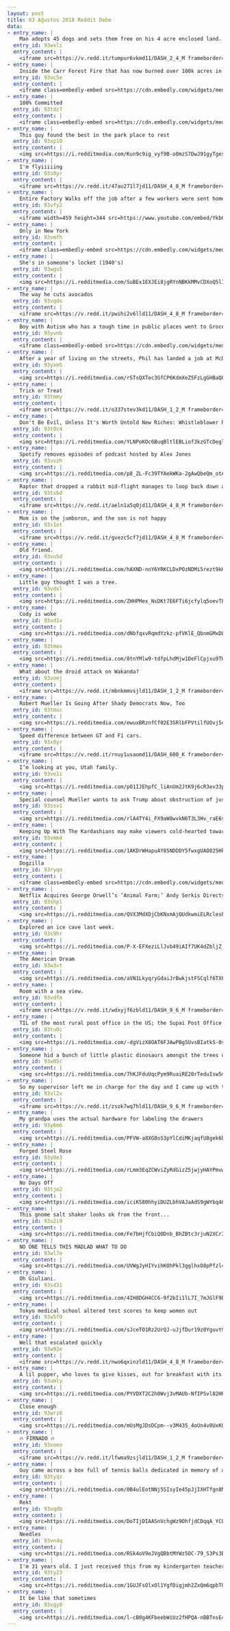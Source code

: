 ```yaml
---
layout: post
title: 03 Ağustos 2018 Reddit Debe
data:
- entry_name: |
    Man adopts 45 dogs and sets them free on his 4 acre enclosed land.
  entry_id: 93wxli
  entry_content: |
    <iframe src=https://v.redd.it/tumpur6vkmd11/DASH_2_4_M frameborder=0></iframe>
- entry_name: |
    Inside the Carr Forest Fire that has now burned over 100k acres in California. Wishing the Firefighters and the people there the best.
  entry_id: 93uc5e
  entry_content: |
    <iframe class=embedly-embed src=https://cdn.embedly.com/widgets/media.html?src=https%3A%2F%2Fgfycat.com%2Fifr%2FKlutzyYawningFallowdeer&url=https%3A%2F%2Fgfycat.com%2FKlutzyYawningFallowdeer&image=https%3A%2F%2Fthumbs.gfycat.com%2FKlutzyYawningFallowdeer-size_restricted.gif&key=522baf40bd3911e08d854040d3dc5c07&type=text%2Fhtml&schema=gfycat width=600 height=1067 scrolling=no frameborder=0 allow=autoplay; fullscreen allowfullscreen=true></iframe>
- entry_name: |
    100% Committed
  entry_id: 93tdz7
  entry_content: |
    <iframe class=embedly-embed src=https://cdn.embedly.com/widgets/media.html?src=https%3A%2F%2Fgfycat.com%2Fifr%2FSleepyEntireCrane&url=https%3A%2F%2Fgfycat.com%2Fgifs%2Fdetail%2FSleepyEntireCrane&image=https%3A%2F%2Fthumbs.gfycat.com%2FSleepyEntireCrane-size_restricted.gif&key=522baf40bd3911e08d854040d3dc5c07&type=text%2Fhtml&schema=gfycat width=600 height=500 scrolling=no frameborder=0 allow=autoplay; fullscreen allowfullscreen=true></iframe>
- entry_name: |
    This guy found the best in the park place to rest
  entry_id: 93xp10
  entry_content: |
    <img src=https://i.redditmedia.com/Kun9c9ig_vyf9B-o0mzS7DwJ91gyTgesYDhUKMv_85c.jpg?s=4ed9bc3cb5046df9f322cc8784dd461c frameborder=0>
- entry_name: |
    I'm flyiiiiing
  entry_id: 93s0yr
  entry_content: |
    <iframe src=https://v.redd.it/47au271l7jd11/DASH_4_8_M frameborder=0></iframe>
- entry_name: |
    Entire Factory Walks off the job after a few workers were sent home as punishment
  entry_id: 93vfy2
  entry_content: |
    <iframe width=459 height=344 src=https://www.youtube.com/embed/Ykb6Nk9_PjI?feature=oembed&enablejsapi=1 frameborder=0 allow=autoplay; encrypted-media allowfullscreen></iframe>
- entry_name: |
    Only in New York
  entry_id: 93vmfh
  entry_content: |
    <iframe class=embedly-embed src=https://cdn.embedly.com/widgets/media.html?src=https%3A%2F%2Fgfycat.com%2Fifr%2FAcceptableLazyCleanerwrasse&url=https%3A%2F%2Fgfycat.com%2FAcceptableLazyCleanerwrasse&image=https%3A%2F%2Fthumbs.gfycat.com%2FAcceptableLazyCleanerwrasse-size_restricted.gif&key=522baf40bd3911e08d854040d3dc5c07&type=text%2Fhtml&schema=gfycat width=600 height=600 scrolling=no frameborder=0 allow=autoplay; fullscreen allowfullscreen=true></iframe>
- entry_name: |
    She's in someone's locket (1940's)
  entry_id: 93wgu5
  entry_content: |
    <img src=https://i.redditmedia.com/SuBEx1EXJEi8jgRYnNBKkMMvCDXoQ5lIJAsRJD-YKTY.jpg?s=a30fd206409c6c11c1fe78b9a21834b3 frameborder=0>
- entry_name: |
    The way he cuts avocados
  entry_id: 93vqdo
  entry_content: |
    <iframe src=https://v.redd.it/pwihi2v6lld11/DASH_4_8_M frameborder=0></iframe>
- entry_name: |
    Boy with Autism who has a tough time in public places went to Grocery Store with his Dad and said he wanted to stock the shelves. Store Clerk overheard and let the boy stock with him for over 30 minutes.
  entry_id: 93yvnb
  entry_content: |
    <iframe class=embedly-embed src=https://cdn.embedly.com/widgets/media.html?src=https%3A%2F%2Fgfycat.com%2Fifr%2FHorribleSaneAegeancat&url=https%3A%2F%2Fgfycat.com%2FHorribleSaneAegeancat&image=https%3A%2F%2Fthumbs.gfycat.com%2FHorribleSaneAegeancat-size_restricted.gif&key=522baf40bd3911e08d854040d3dc5c07&type=text%2Fhtml&schema=gfycat width=480 height=256 scrolling=no frameborder=0 allow=autoplay; fullscreen allowfullscreen=true></iframe>
- entry_name: |
    After a year of living on the streets, Phil has landed a job at McDonald's — thanks in part to the Tallahassee police officer who gave him a shave and fresh clothes before his interview.
  entry_id: 93yxm5
  entry_content: |
    <img src=https://i.redditmedia.com/rSTsQXTec3GfCP6KdmXeZ5FzLgGHBaQ849CgOe0dpvk.jpg?s=d0037e0a9dc075f55aa1b48c78650b56 frameborder=0>
- entry_name: |
    Trick or Treat
  entry_id: 93tmmy
  entry_content: |
    <iframe src=https://v.redd.it/o337stev3kd11/DASH_1_2_M frameborder=0></iframe>
- entry_name: |
    Don't Be Evil, Unless It's Worth Untold New Riches: Whistleblower Reveals Google Plan to Launch Censored Search Engine in China. If Google goes through with this, effectively normalizing & Americanizing authoritarian censorship, this will be Waterloo in global battle for free internet as norm.
  entry_id: 93t0c4
  entry_content: |
    <img src=https://i.redditmedia.com/YLNPoKOc6BuqBltlEBLiof3kzGTcDegl4UNmgJPoBgg.jpg?s=7b740e83af7a90c9413470dfcb75f8ad frameborder=0>
- entry_name: |
    Spotify removes episodes of podcast hosted by Alex Jones
  entry_id: 93uvzh
  entry_content: |
    <img src=https://i.redditmedia.com/p8_ZL-Fc39TYAekWKa-2gAwQbeQm_otASkL4tmGOy0g.jpg?s=29c405d19808c51d10b0db7c17e27398 frameborder=0>
- entry_name: |
    Raptor that dropped a rabbit mid-flight manages to loop back down and re-catch it.
  entry_id: 93tsbd
  entry_content: |
    <iframe src=https://v.redd.it/aeln1a5q0jd11/DASH_4_8_M frameborder=0></iframe>
- entry_name: |
    Mom is on the jumboron, and the son is not happy
  entry_id: 93s1ot
  entry_content: |
    <iframe src=https://v.redd.it/gvezc5cf7jd11/DASH_4_8_M frameborder=0></iframe>
- entry_name: |
    Old friend.
  entry_id: 93vu5d
  entry_content: |
    <img src=https://i.redditmedia.com/hAXND-nnY6YRKCLDxPOzNDMi5rezt9kHzqQ5zTwkXNE.jpg?s=989454024046355ff53a6bf36cdc5973 frameborder=0>
- entry_name: |
    Little guy thought I was a tree.
  entry_id: 93vdsl
  entry_content: |
    <img src=https://i.redditmedia.com/ZHHPMex_NsDKt7E6FTi6jcfylq5oevTPnMp5pxSp318.jpg?s=97c6ce04b5f9c74b1a4e861ec7024997 frameborder=0>
- entry_name: |
    Cody is woke
  entry_id: 93vd1v
  entry_content: |
    <img src=https://i.redditmedia.com/dNbfqxvRqmdYzkz-pfVKlE_QbnmGMxDL0ziIPttOV5Q.jpg?s=2c9e151f42040cd66f9aa4ec46b9f1bd frameborder=0>
- entry_name: |
  entry_id: 93tmex
  entry_content: |
    <img src=https://i.redditmedia.com/8tnYMlw9-tdfpLhdMjw1DeFlCpjxu9TH93CHjdhtX-4.jpg?s=730f932f98e73dd20bd32ea740a5f7ca frameborder=0>
- entry_name: |
    What about the droid attack on Wakanda?
  entry_id: 93voej
  entry_content: |
    <iframe src=https://v.redd.it/mbnkmmvsjld11/DASH_1_2_M frameborder=0></iframe>
- entry_name: |
    Robert Mueller Is Going After Shady Democrats Now, Too
  entry_id: 93tmuc
  entry_content: |
    <img src=https://i.redditmedia.com/ewuxBRznfCf02E3SRlbFPVtilfUOvj5cGBiWnDxcz_8.jpg?s=34174c7c692b66cbae5cd0731b61a2f0 frameborder=0>
- entry_name: |
    Speed difference between GT and F1 cars.
  entry_id: 93x0yr
  entry_content: |
    <iframe src=https://v.redd.it/rnuy1usaomd11/DASH_600_K frameborder=0></iframe>
- entry_name: |
    I’m looking at you, Utah family.
  entry_id: 93ve1i
  entry_content: |
    <img src=https://i.redditmedia.com/pO1IJEhpfC_liAnUm2JtK9j6cR3ev33ppl5tiS6dtXM.jpg?s=6428f8834010494c2d6d2cddefe86bdb frameborder=0>
- entry_name: |
    Special counsel Mueller wants to ask Trump about obstruction of justice
  entry_id: 93ssv1
  entry_content: |
    <img src=https://i.redditmedia.com/rlA4TY4i_FX9aW8wvkN6T3L3Hv_raE6sr6HS69rex08.jpg?s=7b946ec4ca3a538e7db99bcad981c14d frameborder=0>
- entry_name: |
    Keeping Up With The Kardashians may make viewers cold-hearted towards poor, study suggests
  entry_id: 93vmm4
  entry_content: |
    <img src=https://i.redditmedia.com/1AKDrWHapuAY85NDDDY5fwxgUAO82SHkGFiFOj4cneA.jpg?s=1c7735b9d3450dca456c1a569be3cb75 frameborder=0>
- entry_name: |
    Dogzilla
  entry_id: 93ryqo
  entry_content: |
    <iframe class=embedly-embed src=https://cdn.embedly.com/widgets/media.html?src=https%3A%2F%2Fgfycat.com%2Fifr%2FMellowImpoliteAustraliankelpie&url=https%3A%2F%2Fgfycat.com%2FMellowImpoliteAustraliankelpie&image=https%3A%2F%2Fthumbs.gfycat.com%2FMellowImpoliteAustraliankelpie-size_restricted.gif&key=522baf40bd3911e08d854040d3dc5c07&type=text%2Fhtml&schema=gfycat width=600 height=600 scrolling=no frameborder=0 allow=autoplay; fullscreen allowfullscreen=true></iframe>
- entry_name: |
    Netflix Acquires George Orwell’s ‘Animal Farm;’ Andy Serkis Directs & Matt Reeves Producing
  entry_id: 93shpl
  entry_content: |
    <img src=https://i.redditmedia.com/QVX3MdXDjCbKNxmAjQUdkwmiELRclesPve1kZXydpP8.jpg?s=230e609b43e6b5224d867484a71b0a19 frameborder=0>
- entry_name: |
    Explored an ice cave last week.
  entry_id: 93s9hr
  entry_content: |
    <img src=https://i.redditmedia.com/P-X-EFXeziLlJvb49iAIf7UK4dZbljZ_uW_Xt5PzzfQ.jpg?s=5f11789432f7b9bb5d7cfd2ef3ff75b3 frameborder=0>
- entry_name: |
    The American Dream
  entry_id: 93w3vt
  entry_content: |
    <img src=https://i.redditmedia.com/aVN1LkyqryGdaiJrBwkjstFSCqlf6TXF6fZf79bZHzM.jpg?s=de25caa752e164713caf27adf0293234 frameborder=0>
- entry_name: |
    Room with a sea view.
  entry_id: 93vdfm
  entry_content: |
    <iframe src=https://v.redd.it/wdxyjf6zbld11/DASH_9_6_M frameborder=0></iframe>
- entry_name: |
    TIL of the most rural post office in the US; the Supai Post Office is at the bottom of the Grand Canyon and is serviced by a mule train that takes 2.5 hours to reach it. It services the Havasupai reservation and demonstrates the obligation of the US Postal System to service every community.
  entry_id: 93tu0c
  entry_content: |
    <img src=https://i.redditmedia.com/-dgVizX8OAT6FJAwPBg5UvsBIatkS-0srcFv_VnUCuk.jpg?s=6985e3bf371a22dd6ba7f7568d52c874 frameborder=0>
- entry_name: |
    Someone hid a bunch of little plastic dinosaurs amongst the trees on a hiking trail!
  entry_id: 93w05c
  entry_content: |
    <img src=https://i.redditmedia.com/7hKJFduUqcPym9RuaiRE20rTeduIsw5mAN4tk_roBrI.jpg?s=6e515efc8fea655abaf2ab995353dbe7 frameborder=0>
- entry_name: |
    So my supervisor left me in charge for the day and I came up with the idea of remaking the office intro with my coworkers. Hope y’all like it!
  entry_id: 93vl2x
  entry_content: |
    <iframe src=https://v.redd.it/zsok7wq7hld11/DASH_9_6_M frameborder=0></iframe>
- entry_name: |
    My grandpa uses the actual hardware for labeling the drawers
  entry_id: 93y6m6
  entry_content: |
    <img src=https://i.redditmedia.com/PFVW-a8XG8oS3pYlCdiMKjaqfU8gek6bvieAAeoHZmA.jpg?s=33de683ae798b5d0ed3a0dae1e1eb575 frameborder=0>
- entry_name: |
    Forged Steel Rose
  entry_id: 93y0e3
  entry_content: |
    <img src=https://i.redditmedia.com/rLmm3EqZCWviZyRdGizZ5jwjyHAYPmvwL_eNINXu-ZA.jpg?s=d7db914e7e6e82927fb85bab178d13b7 frameborder=0>
- entry_name: |
    No Days Off
  entry_id: 93tjo2
  entry_content: |
    <img src=https://i.redditmedia.com/iciKS80hhyiDUZLbhVAJaAdS9gWYbq46E6doFLzUiSo.jpg?s=f752725f7407aa70988ddb8d8e47d3d7 frameborder=0>
- entry_name: |
    This gnome salt shaker looks ok from the front...
  entry_id: 93u2i9
  entry_content: |
    <img src=https://i.redditmedia.com/Fe7bHjfCbiQODnb_BhZBtc3rjuN2XCrIhfcXSx7IaO0.png?s=ef4e04420f1044a814f6fa8719923569 frameborder=0>
- entry_name: |
    NO ONE TELLS THIS MADLAD WHAT TO DO
  entry_id: 93wl7e
  entry_content: |
    <img src=https://i.redditmedia.com/UVWgJyHIYvihKOhPkl3gglhxO8pPfzl4lqplSFzPIpg.jpg?s=f110063ae46dc0e260e355e87d8d4e37 frameborder=0>
- entry_name: |
    Oh Giuliani.
  entry_id: 93sd31
  entry_content: |
    <img src=https://i.redditmedia.com/4IH8DGH4CC6-9f2bIi1lL7I_7mJGlF9EbmcoWbzGRd4.jpg?s=5af84babc48cd44ac5bcfab572efacc4 frameborder=0>
- entry_name: |
    Tokyo medical school altered test scores to keep women out
  entry_id: 93w5f0
  entry_content: |
    <img src=https://i.redditmedia.com/sJceTO1Rz2UrQJ-uJjfDur19z0Yguvt9kRhNeUoXnzk.jpg?s=4df7fea57414abea15a476c44d7ff9f7 frameborder=0>
- entry_name: |
    Well that escalated quickly
  entry_id: 93w92e
  entry_content: |
    <iframe src=https://v.redd.it/nwo6qxinzld11/DASH_4_8_M frameborder=0></iframe>
- entry_name: |
    A lil pupper, who loves to give kisses, out for breakfast with its family! 11/10 stars for being so smol and filled with so much love
  entry_id: 93umly
  entry_content: |
    <img src=https://i.redditmedia.com/PYVDXT2C2h0Wvj3vMAUb-NfIPSvl82HPnMdOWf4GuVw.jpg?s=277e9d6f8de395c4604feb5da9f58237 frameborder=0>
- entry_name: |
    Close enough
  entry_id: 93wrz8
  entry_content: |
    <img src=https://i.redditmedia.com/mUsMgJDsDCpm--v3M435_4oUn4v0UxKOGFB3Fxhhl4I.jpg?s=95472263ad15d973876372fd32e6f1ea frameborder=0>
- entry_name: |
    🔥 FIRNADO 🔥
  entry_id: 93voeo
  entry_content: |
    <iframe src=https://v.redd.it/lfwma9zsjld11/DASH_1_2_M frameborder=0></iframe>
- entry_name: |
    Guy came across a box full of tennis balls dedicated in memory of a good doggo.
  entry_id: 93tyqz
  entry_content: |
    <img src=https://i.redditmedia.com/0B4ulEotNNj5SIsyIe45pJjIXHTfgn8NBZ0z2QB7zJ8.jpg?s=c7ec92e56e735c18fcd6562eac0e54bb frameborder=0>
- entry_name: |
    Rekt
  entry_id: 93uqdb
  entry_content: |
    <img src=https://i.redditmedia.com/DoTIjDIAASnVchgWz9OhfjdCDqqA_YCLkCE6X89zg_A.gif?fm=jpg&s=e877cc5f933ebd8c44b1f7d388cf3aa5 frameborder=0>
- entry_name: |
    Needles
  entry_id: 93vn4q
  entry_content: |
    <img src=https://i.redditmedia.com/RSk4oV9oJVgQBbtMYWz5OC-79_S3Ps3B1dcFi8Kt12g.jpg?s=369a5292f246b44ad3292eb6648fe8dc frameborder=0>
- entry_name: |
    I'm 31 years old. I just received this from my kindergarten teacher after having my first child three weeks ago. Right. In. The. Feels. She also hand knit a quilt that went with this. I'm not crying, you're crying!
  entry_id: 93ty23
  entry_content: |
    <img src=https://i.redditmedia.com/1GUJFsOlxOl1YgfDigjmh2ZxQm6qpbT0os0YTWEnWt4.jpg?s=bb0731208d76ab6bcfa34703e82ff34c frameborder=0>
- entry_name: |
    It be like that sometimes
  entry_id: 93vgy8
  entry_content: |
    <img src=https://i.redditmedia.com/l-cB0g4KFbeebWiUz2fHPQA-nBBTnsE4Eh-39Nzma3Q.jpg?s=d3169a984d3c5067d218f6ec838a07a3 frameborder=0>
---
```

